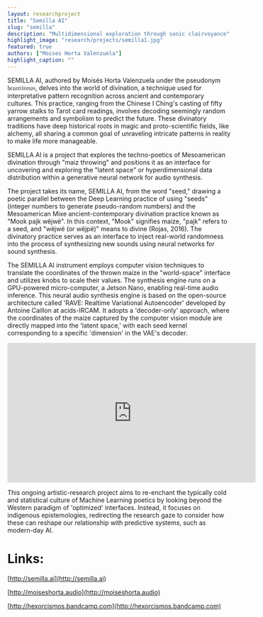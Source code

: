 ```yaml
---
layout: researchproject
title: "Semilla AI"
slug: "semilla"
description: "Multidimensional exploration through sonic clairvoyance"
highlight_image: "research/projects/semilla1.jpg"
featured: true
authors: ["Moises Horta Valenzuela"]
highlight_caption: ""
---
```


<script>
  import CaptionedImage from "../../components/Images/CaptionedImage.svelte"
</script>

SEMILLA AI, authored by Moisés Horta Valenzuela under the pseudonym 𝔥𝔢𝔵𝔬𝔯𝔠𝔦𝔰𝔪𝔬𝔰, delves into the world of divination, a technique used for interpretative pattern recognition across ancient and contemporary cultures. This practice, ranging from the Chinese I Ching's casting of fifty yarrow stalks to Tarot card readings, involves decoding seemingly random arrangements and symbolism to predict the future. These divinatory traditions have deep historical roots in magic and proto-scientific fields, like alchemy, all sharing a common goal of unraveling intricate patterns in reality to make life more manageable.

SEMILLA AI is a project that explores the techno-poetics of Mesoamerican divination through "maiz throwing" and positions it as an interface for uncovering and exploring the "latent space" or hyperdimensional data distribution within a generative neural network for audio synthesis.

<CaptionedImage
  src="research/projects/semilla3.jpg"
  alt="A picture of the Semilla interface"
  caption="The Semilla interface"/>

The project takes its name, SEMILLA AI, from the word "seed," drawing a poetic parallel between the Deep Learning practice of using "seeds" (integer numbers to generate pseudo-random numbers) and the Mesoamerican Mixe ancient-contemporary divination practice known as "Mook pajk wëjwë". In this context, "Mook" signifies maize, "pajk" refers to a seed, and "wëjwë (or wëjpë)" means to divine (Rojas, 2016). The divinatory practice serves as an interface to inject real-world randomness into the process of synthesizing new sounds using neural networks for sound synthesis.

The SEMILLA AI instrument employs computer vision techniques to translate the coordinates of the thrown maize in the "world-space" interface and utilizes knobs to scale their values. The synthesis engine runs on a GPU-powered micro-computer, a Jetson Nano, enabling real-time audio inference. This neural audio synthesis engine is based on the open-source architecture called 'RAVE: Realtime Variational Autoencoder' developed by Antoine Caillon at acids-IRCAM. It adopts a 'decoder-only' approach, where the coordinates of the maize captured by the computer vision module are directly mapped into the 'latent space,' with each seed kernel corresponding to a specific 'dimension' in the VAE's decoder.

<iframe width="560" height="315" src="https://www.youtube.com/embed/_2C3XeQgGtY?si=TP69qtf42LStzius" title="YouTube video player" frameborder="0" allow="accelerometer; autoplay; clipboard-write; encrypted-media; gyroscope; picture-in-picture; web-share" allowfullscreen></iframe>


This ongoing artistic-research project aims to re-enchant the typically cold and statistical culture of Machine Learning poetics by looking beyond the Western paradigm of 'optimized' interfaces. Instead, it focuses on indigenous epistemologies, redirecting the research gaze to consider how these can reshape our relationship with predictive systems, such as modern-day AI.


# Links:  

[http://semilla.ai](http://semilla.ai)  

[http://moiseshorta.audio](http://moiseshorta.audio)  

[http://hexorcismos.bandcamp.com](http://hexorcismos.bandcamp.com)  

